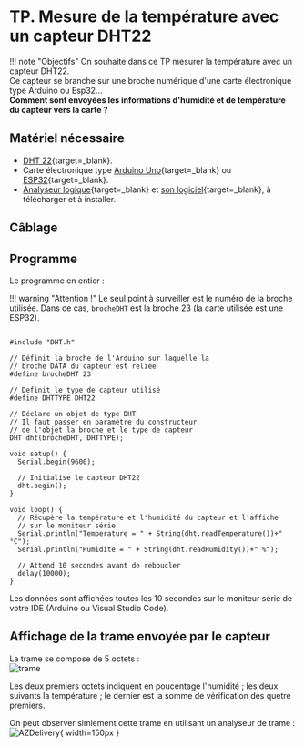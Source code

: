 # TP. Mesure de la température avec un capteur DHT22

!!! note "Objectifs"
    On souhaite dans ce TP mesurer la température avec un capteur DHT22.  
    Ce capteur se branche sur une broche numérique d'une carte électronique type Arduino ou Esp32...  
    __Comment sont envoyées les informations d'humidité et de température du capteur vers la carte ?__

## Matériel nécessaire
- [DHT 22](https://www.gotronic.fr/art-module-capteur-t-et-humidite-sen-dht22-31502.htm){target=_blank}.
- Carte électronique type [Arduino Uno](https://www.gotronic.fr/art-arduino-uno-a000066-12420.htm){target=_blank} ou [ESP32](https://www.gotronic.fr/art-module-nodemcu-esp32-28407.htm){target=_blank}.
- [Analyseur logique](https://amzn.eu/d/0e806SJ){target=_blank} et [son logiciel](https://www.saleae.com/downloads/){target=_blank}, à télécharger et à installer.

## Câblage


## Programme

Le programme en entier :

!!! warning "Attention !"
    Le seul point à surveiller est le numéro de la broche utilisée. Dans ce cas, `brocheDHT` est la broche 23 (la carte utilisée est une ESP32).

``` arduino

#include "DHT.h"
 
// Définit la broche de l'Arduino sur laquelle la 
// broche DATA du capteur est reliée 
#define brocheDHT 23
 
// Definit le type de capteur utilisé
#define DHTTYPE DHT22
 
// Déclare un objet de type DHT
// Il faut passer en paramètre du constructeur 
// de l'objet la broche et le type de capteur
DHT dht(brocheDHT, DHTTYPE);
 
void setup() {
  Serial.begin(9600);
   
  // Initialise le capteur DHT22
  dht.begin();
}
 
void loop() {
  // Récupère la température et l'humidité du capteur et l'affiche
  // sur le moniteur série
  Serial.println("Temperature = " + String(dht.readTemperature())+" °C");
  Serial.println("Humidite = " + String(dht.readHumidity())+" %");
 
  // Attend 10 secondes avant de reboucler
  delay(10000);
}
```

Les données sont affichées toutes les 10 secondes sur le moniteur série de votre IDE (Arduino ou Visual Studio Code).

## Affichage de la trame envoyée par le capteur 
La trame se compose de 5 octets :  
![trame](https://lh5.googleusercontent.com/twG0vCkv3Z74DNrJjbSCaLILVVmDi-Miml2qCndpzZBaLcLSH7Vg8axyfUWezUwBqVBN8iI_dD5ChLr-LWHiQGT6OAOgErF1__RAhUuxMP5c5kxDD-Hauqw-poAuKF_RPxjCogJW)

Les deux premiers octets indiquent en poucentage l'humidité ; les deux suivants la température ; le dernier est la somme de vérification des quetre premiers.  

On peut observer simlement cette trame en utilisant un analyseur de trame :  
 ![AZDelivery](https://m.media-amazon.com/images/I/61ePywjCrML._SX522_.jpg){ width=150px }




